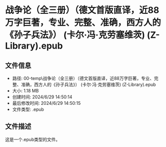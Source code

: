 ﻿# 战争论（全三册）（德文首版直译，近88万字巨著，专业、完整、准确，西方人的《孙子兵法》） (卡尔·冯·克劳塞维茨) (Z-Library).epub

## 文件信息
- 路径: 00-temp\战争论（全三册）（德文首版直译，近88万字巨著，专业、完整、准确，西方人的《孙子兵法》） (卡尔·冯·克劳塞维茨) (Z-Library).epub
- 大小: 1.18 MB
- 创建时间: 2024/6/29 14:50:14
- 最后修改时间: 2024/6/29 14:50:15
- 文件类型: .epub

## 文件描述
这是一个.epub类型的文件。

